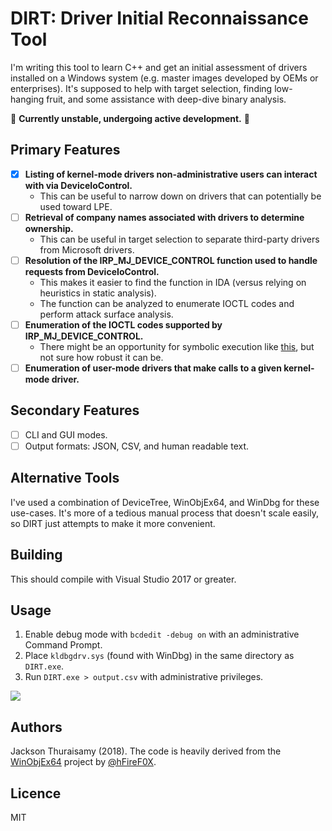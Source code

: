 ﻿# DIRT: Driver Initial Reconnaissance Tool

I'm writing this tool to learn C++ and get an initial assessment of drivers installed on a Windows system (e.g. master images developed by OEMs or enterprises). It's supposed to help with target selection, finding low-hanging fruit, and some assistance with deep-dive binary analysis.

🚧 **Currently unstable, undergoing active development.** 🚧

## Primary Features

- [x] **Listing of kernel-mode drivers non-administrative users can interact with via DeviceIoControl.**
  - This can be useful to narrow down on drivers that can potentially be used toward LPE.
- [ ] **Retrieval of company names associated with drivers to determine ownership.**
  - This can be useful in target selection to separate third-party drivers from Microsoft drivers.
- [ ] **Resolution of the IRP_MJ_DEVICE_CONTROL function used to handle requests from DeviceIoControl.**
  - This makes it easier to find the function in IDA (versus relying on heuristics in static analysis).
  - The function can be analyzed to enumerate IOCTL codes and perform attack surface analysis.
- [ ] **Enumeration of the IOCTL codes supported by IRP_MJ_DEVICE_CONTROL.**
  - There might be an opportunity for symbolic execution like [this](http://jackson.thuraisamy.me/pyexz3-hevd.html), but not sure how robust it can be.
- [ ] **Enumeration of user-mode drivers that make calls to a given kernel-mode driver.**

## Secondary Features

- [ ] CLI and GUI modes.
- [ ] Output formats: JSON, CSV, and human readable text.

## Alternative Tools

I've used a combination of DeviceTree, WinObjEx64, and WinDbg for these use-cases. It's more of a tedious manual process that doesn't scale easily, so DIRT just attempts to make it more convenient.

## Building

This should compile with Visual Studio 2017 or greater.

## Usage

1. Enable debug mode with `bcdedit -debug on` with an administrative Command Prompt.
2. Place `kldbgdrv.sys` (found with WinDbg) in the same directory as `DIRT.exe`.
3. Run `DIRT.exe > output.csv` with administrative privileges.

![](https://i.imgur.com/lTefDUR.png)

## Authors

Jackson Thuraisamy (2018). The code is heavily derived from the [WinObjEx64](https://github.com/hfiref0x/WinObjEx64) project by [@hFireF0X](https://twitter.com/hfiref0x?lang=en).

## Licence

MIT